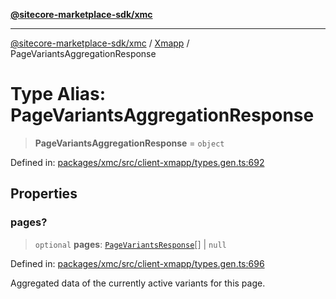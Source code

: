 [**@sitecore-marketplace-sdk/xmc**](../../../../README.md)

***

[@sitecore-marketplace-sdk/xmc](../../../../README.md) / [Xmapp](../README.md) / PageVariantsAggregationResponse

# Type Alias: PageVariantsAggregationResponse

> **PageVariantsAggregationResponse** = `object`

Defined in: [packages/xmc/src/client-xmapp/types.gen.ts:692](https://github.com/Sitecore/marketplace-sdk/blob/893df143248e67d8c66e942a96045542130259a0/packages/xmc/src/client-xmapp/types.gen.ts#L692)

## Properties

### pages?

> `optional` **pages**: [`PageVariantsResponse`](PageVariantsResponse.md)[] \| `null`

Defined in: [packages/xmc/src/client-xmapp/types.gen.ts:696](https://github.com/Sitecore/marketplace-sdk/blob/893df143248e67d8c66e942a96045542130259a0/packages/xmc/src/client-xmapp/types.gen.ts#L696)

Aggregated data of the currently active variants for this page.
